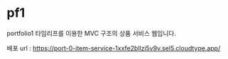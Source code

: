 # pf1
portfolio1
타임리프를 이용한 MVC 구조의 상품 서비스 웹입니다.

배포 url : https://port-0-item-service-1xxfe2bllzi5v9v.sel5.cloudtype.app/
